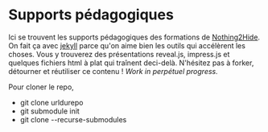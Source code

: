 Supports pédagogiques
====================

Ici se trouvent les supports pédagogiques des formations de [Nothing2Hide](https://nothing2hide.org/slides). On fait ça avec [jekyll](http://jekyllrb.com/) parce qu'on aime bien les outils qui accélèrent les choses. Vous y trouverez des présentations reveal.js, impress.js et quelques fichiers html à plat qui traînent deci-delà. N'hésitez pas à forker, détourner et réutiliser ce contenu ! *Work in perpétuel progress.*

Pour cloner le repo, 

* git clone urldurepo
* git submodule init
* git clone --recurse-submodules
